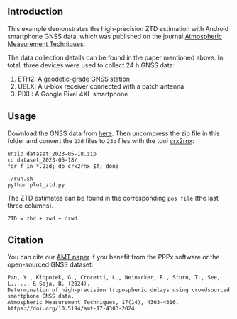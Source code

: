 ## Introduction

This example demonstrates the high-precision ZTD estimation with Android
smartphone GNSS data, which was published on the journal
[Atmospheric Measurement Techniques](https://doi.org/10.5194/amt-17-4303-2024).

The data collection details can be found in the paper mentioned above.
In total, three devices were used to collect 24 h GNSS data:
1. ETH2: A geodetic-grade GNSS station
2. UBLX: A u-blox receiver connected with a patch antenna
3. PIXL: A Google Pixel 4XL smartphone


## Usage

Download the GNSS data from [here](https://doi.org/10.3929/ethz-b-000676086).
Then uncompress the zip file in this folder and convert the `23d` files to `23o`
files with the tool [crx2rnx](https://terras.gsi.go.jp/ja/crx2rnx.html):

```shell
unzip dataset_2023-05-18.zip
cd dataset_2023-05-18/
for f in *.23d; do crx2rnx $f; done

./run.sh
python plot_ztd.py
```

The ZTD estimates can be found in the corresponding `pos file` (the last three columns).
```
ZTD = zhd + zwd + dzwd
```



## Citation

You can cite our [AMT paper](https://doi.org/10.5194/amt-17-4303-2024)
if you benefit from the PPPx software or the open-sourced GNSS dataset:

```
Pan, Y., Kłopotek, G., Crocetti, L., Weinacker, R., Sturn, T., See, L., ... & Soja, B. (2024).
Determination of high-precision tropospheric delays using crowdsourced smartphone GNSS data.
Atmospheric Measurement Techniques, 17(14), 4303-4316.
https://doi.org/10.5194/amt-17-4303-2024
```
